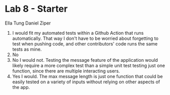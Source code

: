 # Lab 8 - Starter
Ella Tung
Daniel Ziper

1) I would fit my automated tests within a Github Action that runs automatically. That way I don't have to be worried about forgetting to test when pushing code, and other contributors' code runs the same tests as mine.
2) No
3) No I would not. Testing the message feature of the application would likely require a more complex test than a simple unit test testing just one function, since there are multiple interacting users.
4) Yes I would. The max message length is just one function that could be easily tested on a variety of inputs without relying on other aspects of the app.